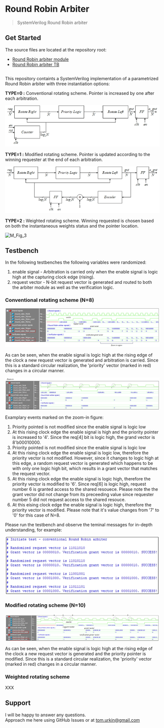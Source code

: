 # Round Robin Arbiter

> SystemVerilog Round Robin arbiter  

## Get Started

The source files  are located at the repository root:

- [Round Robin arbiter module](./round_robin.sv)
- [Round Robin arbiter TB](./round_robin_TB.sv)

##
This repository containts a SystemVerilog implementation of a parametrized Round Robin arbiter with three instantiation options:

**TYPE=0 :** Conventional rotating scheme. Pointer is increased by one after each arbitration.

![simplified_block](./docs/simplified_block.jpg)

**TYPE=1 :** Modified rotating scheme. Pointer is updated according to the winning requester at the end of each arbitration.

![modified_block](./docs/modified_block.jpg) 

**TYPE=2 :** Weighted rotating scheme. Winning requested is chosen based on both the instantaneous weights status and the pointer location.

![M_Fig_3](./docs/M_Fig_3.jpg) 

## Testbench
In the following testbenches the following variables were randomized:
1. enable signal - Arbitration is carried only when the enable signal is logic high at the capturing clock edge (rising).
2. request vector - N-bit request vector is generated and routed to both the arbiter module as well as the verification logic.

### Conventional rotating scheme (N=8)

![simplified_sim](./docs/simplified_sim.jpg) 

As can be seen,	when the enable signal is logic high at the rising edge of the clock a new request vector is generated and arbitration is carried. Since this is a standard circular realization, the 'priority' vector (marked in red) changes in a circular manner. 

![simplified_sim_zoom](./docs/simplified_sim_zoom.jpg) 

Examplary events marked on the zoom-in figure:
1) Priority pointed is not modified since the enable signal is logic low
2) At this rising clock edge the enable signal is high and the priority pointer is increased to '4'. Since the req[4] bit is logic high, the grand vector is 8'b00010000.
3) Priority pointed is not modified since the enable signal is logic low
4) At this rising clock edge the enable signal is logic low, therefore the priority vector is not modified. However, since it changes to logic high at this edge, a random request vector is generated which happens to be with only one logic high bit, which results in a grant vector that matches the request vector.  
5) At this rising clock edge the enable signal is logic high, therefore the priority vector is modified to '6'. Since req[6] is logic high, request number 6 is granted access to the shared resouece. Please note the the grant vector did not change from its preceeding value since requester number 5 did not request access to the shared resouce.
6) At this eising clock edge the enable signal is logic high, therefore the priority vector is modified. Please note that it's value changes from '7' to '0' for this case of N=8.

Please run the testbench and observe the teminal messages for in-depth understanding, for example:

![simplified_teminal](./docs/simplified_teminal.jpg) 


### Modified rotating scheme  (N=10)

![modified_sim](./docs/modified_sim.jpg) 
	
As can be seen,	when the enable signal is logic high at the rising edge of the clock a new request vector is generated and the priority pointer is modified. Since this is a standard circular realization, the 'priority' vector (marked in red) changes in a circular manner. 

### Weighted rotating scheme
XXX

## Support

I will be happy to answer any questions.  
Approach me here using GitHub Issues or at tom.urkin@gmail.com